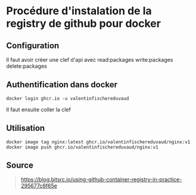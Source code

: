 # Procédure d'instalation de la registry de github pour docker

## Configuration

Il faut avoir créer une clef d'api avec
read:packages
write:packages
delete:packages

## Authentification dans docker

```shell
docker login ghcr.io -u valentinfischereduvaud
```
Il faut ensuite coller la clef

## Utilisation

```shell
docker image tag nginx:latest ghcr.io/valentinfischereduvaud/nginx:v1
docker image push ghcr.io/valentinfischereduvaud/nginx:v1
```

## Source
> https://blog.bitsrc.io/using-github-container-registry-in-practice-295677c6f65e
